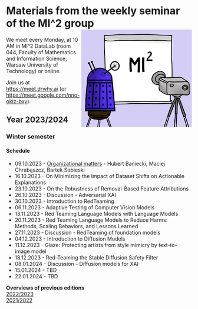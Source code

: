 # Materials from the weekly seminar of the MI^2 group  <img src="prezentacja.png" align="right" width="300"/>

We meet every Monday, at 10 AM in MI^2 DataLab (room 044, Faculty of Mathematics and Information Science, Warsaw University of Technology) or online.

Join us at https://meet.drwhy.ai (or https://meet.google.com/nno-okiz-bxy).

## Year 2023/2024

### Winter semester

#### Schedule

* 09.10.2023 - [Organizational matters](https://github.com/MI2DataLab/MI2DataLab_Seminarium/tree/master/2023/2023_10_09_Organizational_matters_winter_edition) - Hubert Baniecki, Maciej Chrabąszcz, Bartek Sobieski
* 16.10.2023 - On Minimizing the Impact of Dataset Shifts on Actionable Explanations				
* 23.10.2023 - On the Robustness of Removal-Based Feature Attributions
* 26.10.2023 - Discussion - Adversarial XAI
* 30.10.2023 - Introduction to RedTeaming
* 06.11.2023 - Adaptive Testing of Computer Vision Models	
* 13.11.2023 - Red Teaming Language Models with Language Models
* 20.11.2023 - Red Teaming Language Models to Reduce Harms: Methods, Scaling Behaviors, and Lessons Learned
* 27.11.2023 - Discussion - RedTeaming of foundation models
* 04.12.2023 - Introduction to Diffusion Models
* 11.12.2023 - Glaze: Protecting artists from style mimicry by text-to-image model
* 18.12.2023 - Red-Teaming the Stable Diffusion Safety Filter
* 08.01.2024 - Discussion - Diffusion models for XAI
* 15.01.2024 - TBD
* 22.01.2024 - TBD

**Overviews of previous editions**  
[2022/2023](https://github.com/MI2DataLab/MI2DataLab_Seminarium/blob/master/README_ARCHIVE_22_23.md)  
[2021/2022](https://github.com/MI2DataLab/MI2DataLab_Seminarium/blob/master/README_ARCHIVE.md)  
